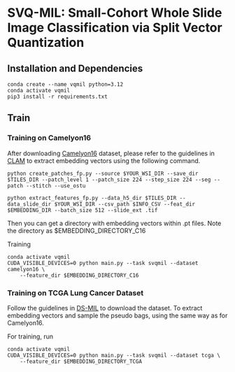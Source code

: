SVQ-MIL: Small-Cohort Whole Slide Image Classification via Split Vector Quantization
======

## Installation and Dependencies

```
conda create --name vqmil python=3.12
conda activate vqmil
pip3 install -r requirements.txt
```

## Train

### Training on Camelyon16

After downloading [Camelyon16](https://camelyon16.grand-challenge.org/Data/) dataset, please refer to the guidelines in [CLAM](https://github.com/mahmoodlab/CLAM) to extract embedding vectors using the following command.

```
python create_patches_fp.py --source $YOUR_WSI_DIR --save_dir $TILES_DIR --patch_level 1 --patch_size 224 --step_size 224 --seg --patch --stitch --use_ostu

python extract_features_fp.py --data_h5_dir $TILES_DIR --data_slide_dir $YOUR_WSI_DIR --csv_path $INFO_CSV --feat_dir $EMBEDDING_DIR --batch_size 512 --slide_ext .tif
```
Then you can get a directory with embedding vectors within .pt files. Note the directory as $EMBEDDING_DIRECTORY_C16

Training

```
conda activate vqmil
CUDA_VISIBLE_DEVICES=0 python main.py --task svqmil --dataset camelyon16 \
    --feature_dir $EMBEDDING_DIRECTORY_C16
```


### Training on TCGA Lung Cancer Dataset

Follow the guidelines in [DS-MIL](https://github.com/binli123/dsmil-wsi) to download the dataset. To extract embedding vectors and sample the pseudo bags, using the same way as for Camelyon16.

For training, run
```
conda activate vqmil
CUDA_VISIBLE_DEVICES=0 python main.py --task svqmil --dataset tcga \
    --feature_dir $EMBEDDING_DIRECTORY_TCGA
```


